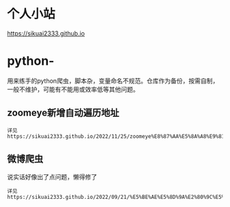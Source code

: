 # 个人小站  
https://sikuai2333.github.io  


# python-
用来练手的python爬虫，脚本杂，变量命名不规范。仓库作为备份，按需自制，一般不维护，可能有不能用或效率低等其他问题。
## zoomeye新增自动遍历地址 
```
详见 https://sikuai2333.github.io/2022/11/25/zoomeye%E8%87%AA%E5%8A%A8%E9%81%8D%E5%8E%86%E5%85%A8%E7%90%83%E5%9C%B0%E5%9D%80/ 
```
## 微博爬虫 
说实话好像出了点问题，懒得修了
```
详见 https://sikuai2333.github.io/2022/09/21/%E5%BE%AE%E5%8D%9A%E2%80%9C%E5%AE%9E%E6%97%B6%E2%80%9D%E5%86%85%E5%AE%B9%E7%88%AC%E8%99%AB%EF%BC%8C%E8%8E%B7%E5%8F%96%E7%83%AD%E7%82%B9%E8%AF%9D%E9%A2%98%E4%B8%8B%E7%9A%84%E8%AF%84%E8%AE%BA/ 
```
